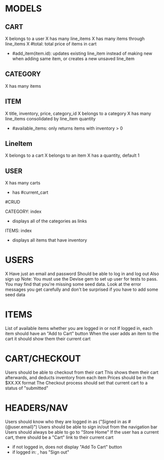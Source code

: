 # MODELS

## CART
X belongs to a user
X has many line_items
X has many items through line_items
X #total: total price of items in cart
- #add_item(item.id): updates existing line_item instead of making new when adding same item, or creates a new unsaved line_item 

## CATEGORY
X has many items

## ITEM
X title, inventory, price, category_id
X belongs to a category
X has many line_items consolidated by line_item quantity
- #available_items: only returns items with inventory > 0

## LineItem
X belongs to a cart
X belongs to an item
X has a quantity, default 1

## USER
X has many carts
- has #current_cart

#CRUD

CATEGORY: index
- displays all of the categories as links

ITEMS: index
- displays all items that have inventory

# USERS
X Have just an email and password
Should be able to log in and log out
Also sign up
Note: You must use the Devise gem to set up user for tests to pass.
You may find that you're missing some seed data. Look at the error messages you get carefully and don't be surprised if you have to add some seed data

# ITEMS 
List of available items whether you are logged in or not
If logged in, each item should have an "Add to Cart" button
When the user adds an item to the cart it should show them their current cart

# CART/CHECKOUT
Users should be able to checkout from their cart
This shows them their cart afterwards, and deducts inventory from each item
Prices should be in the $XX.XX format
The Checkout process should set that current cart to a status of "submitted"

# HEADERS/NAV
Users should know who they are logged in as ("Signed in as #{@user.email}")
Users should be able to sign in/out from the navigation bar
Users should always be able to go to "Store Home"
If the user has a current cart, there should be a "Cart" link to their current cart
- if not logged in, does not display "Add To Cart" button
- if logged in: ,  has "Sign out"